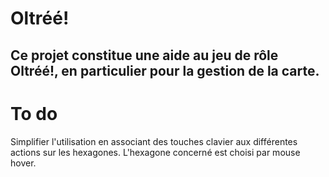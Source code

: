 # Oltréé!
## Ce projet constitue une aide au jeu de rôle Oltréé!, en particulier pour la gestion de la carte.

# To do
Simplifier l'utilisation en associant des touches clavier aux différentes actions sur les hexagones.
L'hexagone concerné est choisi par mouse hover.